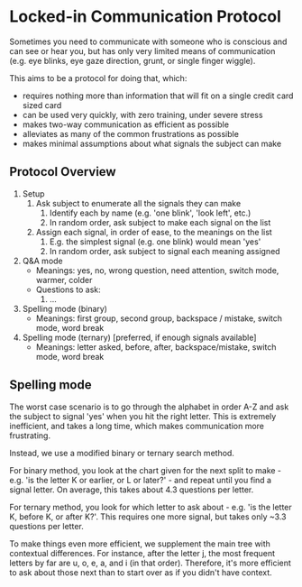 Locked-in Communication Protocol
================================

Sometimes you need to communicate with someone who is conscious and can see or hear you, 
but has only very limited means of communication (e.g. eye blinks, eye gaze direction, 
grunt, or single finger wiggle).

This aims to be a protocol for doing that, which:
* requires nothing more than information that will fit on a single credit card sized card
* can be used very quickly, with zero training, under severe stress
* makes two-way communication as efficient as possible
* alleviates as many of the common frustrations as possible
* makes minimal assumptions about what signals the subject can make


Protocol Overview
-----------------

1. Setup
    1.  Ask subject to enumerate all the signals they can make
        1.  Identify each by name (e.g. 'one blink', 'look left', etc.)
        2. In random order, ask subject to make each signal on the list
    2. Assign each signal, in order of ease, to the meanings on the list
        1. E.g. the simplest signal (e.g. one blink) would mean 'yes'
        2. In random order, ask subject to signal each meaning assigned
2. Q&A mode
    *  Meanings: yes, no, wrong question, need attention, switch mode, warmer, colder
    *  Questions to ask:
        1. ...
3. Spelling mode (binary)
    *  Meanings: first group, second group, backspace / mistake, switch mode, word break
4.  Spelling mode (ternary) [preferred, if enough signals available]
    *  Meanings: letter asked, before, after, backspace/mistake, switch mode, word break

Spelling mode
-------------

The worst case scenario is to go through the alphabet in order A-Z and ask the subject
to signal 'yes' when you hit the right letter. This is extremely inefficient, and
takes a long time, which makes communication more frustrating.

Instead, we use a modified binary or ternary search method.

For binary method, you look at the chart given for the next split to make - e.g.
'is the letter K or earlier, or L or later?' - and repeat until you find a signal
letter. On average, this takes about 4.3 questions per letter.

For ternary method, you look for which letter to ask about - e.g. 'is the letter
K, before K, or after K?'. This requires one more signal, but takes only ~3.3
questions per letter.

To make things even more efficient, we supplement the main tree with contextual
differences. For instance, after the letter j, the most frequent letters by far
are u, o, e, a, and i (in that order). Therefore, it's more efficient to ask
about those next than to start over as if you didn't have context.

